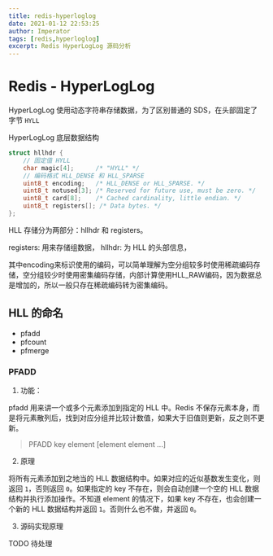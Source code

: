 ```yaml
---
title: redis-hyperloglog
date: 2021-01-12 22:53:25
author: Imperator
tags: [redis,hyperloglog]
excerpt: Redis HyperLogLog 源码分析
---
```


# Redis - HyperLogLog

HyperLogLog 使用动态字符串存储数据，为了区别普通的 SDS，在头部固定了字节 `HYLL`

HyperLogLog 底层数据结构

```c
struct hllhdr {
    // 固定值 HYLL
    char magic[4];      /* "HYLL" */
    // 编码格式 HLL_DENSE 和 HLL_SPARSE
    uint8_t encoding;   /* HLL_DENSE or HLL_SPARSE. */
    uint8_t notused[3]; /* Reserved for future use, must be zero. */
    uint8_t card[8];    /* Cached cardinality, little endian. */
    uint8_t registers[]; /* Data bytes. */
};
```
HLL  存储分为两部分：hllhdr 和 registers。

registers: 用来存储组数据，
hllhdr: 为 HLL 的头部信息，

其中encoding来标识使用的编码，可以简单理解为空分组较多时使用稀疏编码存储，空分组较少时使用密集编码存储，内部计算使用HLL_RAW编码，因为数据总是增加的，所以一般只存在稀疏编码转为密集编码。

## HLL 的命名

- pfadd
- pfcount
- pfmerge

### PFADD

1. 功能：

pfadd 用来讲一个或多个元素添加到指定的 HLL 中。Redis 不保存元素本身，而是将元素散列后，找到对应分组并比较计数值，如果大于旧值则更新，反之则不更新。

> PFADD key element [element element ...]

2. 原理

将所有元素添加到之地当的 HLL 数据结构中。如果对应的近似基数发生变化，则返回 `1`，否则返回 `0`。如果指定的 key 不存在，则会自动创建一个空的 HLL 数据结构并执行添加操作。不知道 element 的情况下，如果 key 不存在，也会创建一个新的 HLL 数据结构并返回 `1`。否则什么也不做，并返回 `0`。

3. 源码实现原理

TODO 待处理

